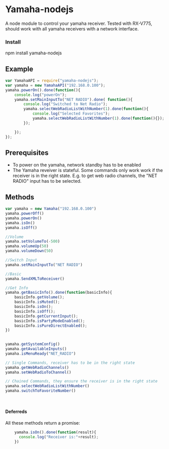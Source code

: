 Yamaha-nodejs
==================

A node module to control your yamaha receiver. Tested with RX-V775, should work with all yamaha receivers with a network interface.

### Install
npm install yamaha-nodejs

## Example
```javascript
var YamahaAPI = require("yamaha-nodejs");
var yamaha = new YamahaAPI("192.168.0.100");
yamaha.powerOn().done(function(){
	console.log("powerOn");
	yamaha.setMainInputTo("NET RADIO").done( function(){
		console.log("Switched to Net Radio");
		yamaha.selectWebRadioListWithNumber(1).done(function(){
			console.log("Selected Favorites");
			yamaha.selectWebRadioListWithNumber(1).done(function(){});
		});

	});
});
```
## Prerequisites
* To power on the yamaha, network standby has to be enabled
* The Yamaha reveiver is stateful. Some commands only work work if the receiver is in the right state. E.g. to get web radio channels, the "NET RADIO" input has to be selected.

## Methods
```javascript
var yamaha = new Yamaha("192.168.0.100")
yamaha.powerOff()
yamaha.powerOn()
yamaha.isOn()
yamaha.isOff()

//Volume
yamaha.setVolumeTo(-500)
yamaha.volumeUp(50)
yamaha.volumeDown(50)

//Switch Input
yamaha.setMainInputTo("NET RADIO")

//Basic
yamaha.SendXMLToReceiver()

//Get Info
yamaha.getBasicInfo().done(function(basicInfo){
    basicInfo.getVolume();
    basicInfo.isMuted();
    basicInfo.isOn();
    basicInfo.isOff();
    basicInfo.getCurrentInput();
    basicInfo.isPartyModeEnabled();
    basicInfo.isPureDirectEnabled();
})
    

yamaha.getSystemConfig()
yamaha.getAvailableInputs()
yamaha.isMenuReady("NET_RADIO")

// Single Commands, receiver has to be in the right state
yamaha.getWebRadioChannels()
yamaha.setWebRadioToChannel()

// Chained Commands, they ensure the receiver is in the right state
yamaha.selectWebRadioListWithNumber()
yamaha.switchToFavoriteNumber() 
    
    
```
#### Deferreds
All these methods return a promise:
```javascript
    yamaha.isOn().done(function(result){
      console.log("Receiver is:"+result);
    })
```
